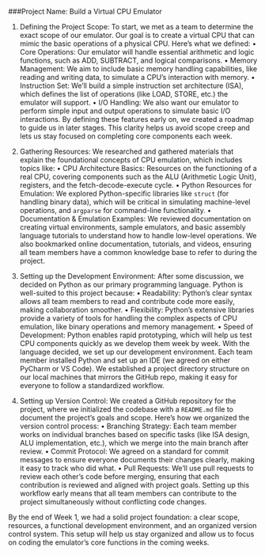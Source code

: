 ###Project Name: Build a Virtual CPU Emulator

1.	Defining the Project Scope: 
To start, we met as a team to determine the exact scope of our emulator. Our goal is to create a virtual CPU that can mimic the basic operations of a physical CPU. Here’s what we defined:
•	Core Operations: Our emulator will handle essential arithmetic and logic functions, such as ADD, SUBTRACT, and logical comparisons.
•	Memory Management: We aim to include basic memory handling capabilities, like reading and writing data, to simulate a CPU’s interaction with memory.
•	Instruction Set: We’ll build a simple instruction set architecture (ISA), which defines the list of operations (like LOAD, STORE, etc.) the emulator will support.
•	I/O Handling: We also want our emulator to perform simple input and output operations to simulate basic I/O interactions.
By defining these features early on, we created a roadmap to guide us in later stages. This clarity helps us avoid scope creep and lets us stay focused on completing core components each week.

2.	Gathering Resources:
We researched and gathered materials that explain the foundational concepts of CPU emulation, which includes topics like:
•	CPU Architecture Basics: Resources on the functioning of a real CPU, covering components such as the ALU (Arithmetic Logic Unit), registers, and the fetch-decode-execute cycle.
•	Python Resources for Emulation: We explored Python-specific libraries like `struct` (for handling binary data), which will be critical in simulating machine-level operations, and `argparse` for command-line functionality.
•	Documentation & Emulation Examples: We reviewed documentation on creating virtual environments, sample emulators, and basic assembly language tutorials to understand how to handle low-level operations.
We also bookmarked online documentation, tutorials, and videos, ensuring all team members have a common knowledge base to refer to during the project.

3.	Setting up the Development Environment:
After some discussion, we decided on Python as our primary programming language. Python is well-suited to this project because:
•	Readability: Python’s clear syntax allows all team members to read and contribute code more easily, making collaboration smoother.
•	Flexibility: Python’s extensive libraries provide a variety of tools for handling the complex aspects of CPU emulation, like binary operations and memory management.
•	Speed of Development: Python enables rapid prototyping, which will help us test CPU components quickly as we develop them week by week.
With the language decided, we set up our development environment. Each team member installed Python and set up an IDE (we agreed on either PyCharm or VS Code). We established a project directory structure on our local machines that mirrors the GitHub repo, making it easy for everyone to follow a standardized workflow.

4.	Setting up Version Control:
We created a GitHub repository for the project, where we initialized the codebase with a `README.md` file to document the project’s goals and scope. Here’s how we organized the version control process:
•	Branching Strategy: Each team member works on individual branches based on specific tasks (like ISA design, ALU implementation, etc.), which we merge into the main branch after review.
•	Commit Protocol: We agreed on a standard for commit messages to ensure everyone documents their changes clearly, making it easy to track who did what.
•	Pull Requests: We’ll use pull requests to review each other’s code before merging, ensuring that each contribution is reviewed and aligned with project goals.
Setting up this workflow early means that all team members can contribute to the project simultaneously without conflicting code changes.

By the end of Week 1, we had a solid project foundation: a clear scope, resources, a functional development environment, and an organized version control system. This setup will help us stay organized and allow us to focus on coding the emulator’s core functions in the coming weeks.

